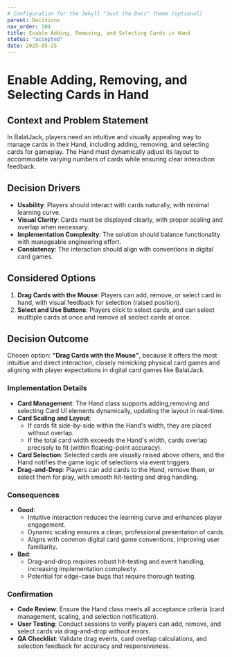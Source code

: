 ```yaml
---
# Configuration for the Jekyll "Just the Docs" theme (optional)
parent: Decisions
nav_order: 104
title: Enable Adding, Removing, and Selecting Cards in Hand
status: "accepted"
date: 2025-05-25
---
```


# Enable Adding, Removing, and Selecting Cards in Hand

## Context and Problem Statement

In BalatJack, players need an intuitive and visually appealing way to manage cards in their Hand, including adding, removing, and selecting cards for gameplay. The Hand must dynamically adjust its layout to accommodate varying numbers of cards while ensuring clear interaction feedback.

## Decision Drivers

- **Usability**: Players should interact with cards naturally, with minimal learning curve.
- **Visual Clarity**: Cards must be displayed clearly, with proper scaling and overlap when necessary.
- **Implementation Complexity**: The solution should balance functionality with manageable engineering effort.
- **Consistency**: The interaction should align with conventions in digital card games.

## Considered Options

1. **Drag Cards with the Mouse**: Players can add, remove, or select card in hand, with visual feedback for selection (raised position).
2. **Select and Use Buttons**: Players click to select cards, and can select mutltiple cards at once and remove all seclect cards at once.

## Decision Outcome

Chosen option: **"Drag Cards with the Mouse"**, because it offers the most intuitive and direct interaction, closely mimicking physical card games and aligning with player expectations in digital card games like BalatJack.

### Implementation Details

- **Card Management**: The Hand class supports adding,removing and selecting Card UI elements dynamically, updating the layout in real-time.
- **Card Scaling and Layout**: 
  - If cards fit side-by-side within the Hand's width, they are placed without overlap.
  - If the total card width exceeds the Hand's width, cards overlap precisely to fit (within floating-point accuracy).
- **Card Selection**: Selected cards are visually raised above others, and the Hand notifies the game logic of selections via event triggers.
- **Drag-and-Drop**: Players can add cards to the Hand, remove them, or select them for play, with smooth hit-testing and drag handling.

### Consequences

- **Good**:
  - Intuitive interaction reduces the learning curve and enhances player engagement.
  - Dynamic scaling ensures a clean, professional presentation of cards.
  - Aligns with common digital card game conventions, improving user familiarity.
- **Bad**:
  - Drag-and-drop requires robust hit-testing and event handling, increasing implementation complexity.
  - Potential for edge-case bugs that require thorough testing.

### Confirmation

- **Code Review**: Ensure the Hand class meets all acceptance criteria (card management, scaling, and selection notification).
- **User Testing**: Conduct sessions to verify players can add, remove, and select cards via drag-and-drop without errors.
- **QA Checklist**: Validate drag events, card overlap calculations, and selection feedback for accuracy and responsiveness.
